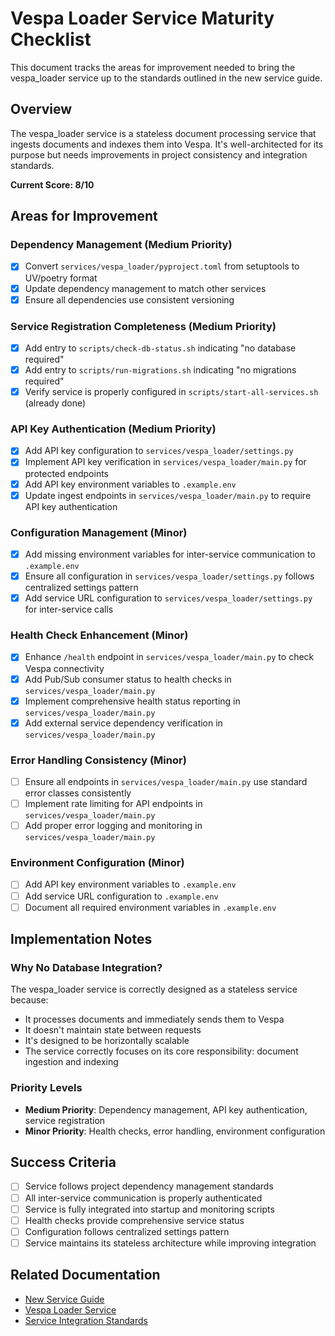 # Vespa Loader Service Maturity Checklist

This document tracks the areas for improvement needed to bring the vespa_loader service up to the standards outlined in the new service guide.

## Overview

The vespa_loader service is a stateless document processing service that ingests documents and indexes them into Vespa. It's well-architected for its purpose but needs improvements in project consistency and integration standards.

**Current Score: 8/10**

## Areas for Improvement

### Dependency Management (Medium Priority)
- [x] Convert `services/vespa_loader/pyproject.toml` from setuptools to UV/poetry format
- [x] Update dependency management to match other services
- [x] Ensure all dependencies use consistent versioning

### Service Registration Completeness (Medium Priority)
- [x] Add entry to `scripts/check-db-status.sh` indicating "no database required"
- [x] Add entry to `scripts/run-migrations.sh` indicating "no migrations required"
- [x] Verify service is properly configured in `scripts/start-all-services.sh` (already done)

### API Key Authentication (Medium Priority)
- [x] Add API key configuration to `services/vespa_loader/settings.py`
- [x] Implement API key verification in `services/vespa_loader/main.py` for protected endpoints
- [x] Add API key environment variables to `.example.env`
- [x] Update ingest endpoints in `services/vespa_loader/main.py` to require API key authentication

### Configuration Management (Minor)
- [x] Add missing environment variables for inter-service communication to `.example.env`
- [x] Ensure all configuration in `services/vespa_loader/settings.py` follows centralized settings pattern
- [x] Add service URL configuration to `services/vespa_loader/settings.py` for inter-service calls

### Health Check Enhancement (Minor)
- [x] Enhance `/health` endpoint in `services/vespa_loader/main.py` to check Vespa connectivity
- [x] Add Pub/Sub consumer status to health checks in `services/vespa_loader/main.py`
- [x] Implement comprehensive health status reporting in `services/vespa_loader/main.py`
- [x] Add external service dependency verification in `services/vespa_loader/main.py`

### Error Handling Consistency (Minor)
- [ ] Ensure all endpoints in `services/vespa_loader/main.py` use standard error classes consistently
- [ ] Implement rate limiting for API endpoints in `services/vespa_loader/main.py`
- [ ] Add proper error logging and monitoring in `services/vespa_loader/main.py`

### Environment Configuration (Minor)
- [ ] Add API key environment variables to `.example.env`
- [ ] Add service URL configuration to `.example.env`
- [ ] Document all required environment variables in `.example.env`

## Implementation Notes

### Why No Database Integration?
The vespa_loader service is correctly designed as a stateless service because:
- It processes documents and immediately sends them to Vespa
- It doesn't maintain state between requests
- It's designed to be horizontally scalable
- The service correctly focuses on its core responsibility: document ingestion and indexing

### Priority Levels
- **Medium Priority**: Dependency management, API key authentication, service registration
- **Minor Priority**: Health checks, error handling, environment configuration

## Success Criteria

- [ ] Service follows project dependency management standards
- [ ] All inter-service communication is properly authenticated
- [ ] Service is fully integrated into startup and monitoring scripts
- [ ] Health checks provide comprehensive service status
- [ ] Configuration follows centralized settings pattern
- [ ] Service maintains its stateless architecture while improving integration

## Related Documentation

- [New Service Guide](../documentation/new-service-guide.md)
- [Vespa Loader Service](../services/vespa_loader/)
- [Service Integration Standards](../documentation/backend-architecture.md)
